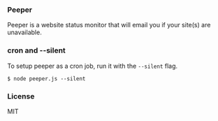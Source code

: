### Peeper

Peeper is a website status monitor that will email you if your site(s) are unavailable.

### cron and --silent

To setup peeper as a cron job, run it with the `--silent` flag.

```
$ node peeper.js --silent
```

### License

MIT
